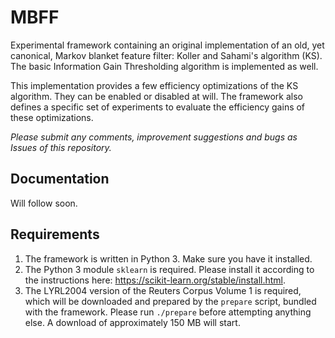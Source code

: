# MBFF
Experimental framework containing an original implementation of an old, yet canonical, Markov blanket feature filter: Koller and Sahami's algorithm (KS). The basic Information Gain Thresholding algorithm is implemented as well.

This implementation provides a few efficiency optimizations of the KS algorithm. They can be enabled or disabled at will. The framework also defines a specific set of experiments to evaluate the efficiency gains of these optimizations.

*Please submit any comments, improvement suggestions and bugs as Issues of this repository.*

## Documentation
Will follow soon.

## Requirements
1. The framework is written in Python 3. Make sure you have it installed. 
1. The Python 3 module `sklearn` is required. Please install it according to the instructions here: https://scikit-learn.org/stable/install.html.
1. The LYRL2004 version of the Reuters Corpus Volume 1 is required, which will be downloaded and prepared by the `prepare` script, bundled with the framework. Please run `./prepare` before attempting anything else. A download of approximately 150 MB will start.

